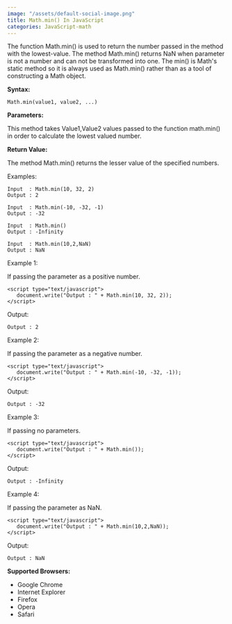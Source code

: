 ```yaml
---
image: "/assets/default-social-image.png"
title: Math.min() In JavaScript
categories: JavaScript-math
---
```


The function Math.min() is used to return the number passed in the method with the lowest-value. The method Math.min() returns NaN when parameter is not a number and can not be transformed into one. The min() is Math's static method so it is always used as Math.min() rather than as a tool of constructing a Math object.

**Syntax:**

`Math.min(value1, value2, ...)`

**Parameters:**

This method takes Value1,Value2 values passed to the function math.min() in order to calculate the lowest valued number.

**Return Value:**

The method Math.min() returns the lesser value of the specified numbers.

Examples:

```
Input  : Math.min(10, 32, 2)
Output : 2
```
     
```
Input  : Math.min(-10, -32, -1)
Output : -32
```

```
Input  : Math.min()
Output : -Infinity
```

```
Input  : Math.min(10,2,NaN)
Output : NaN
```

Example 1:

If passing the parameter as a positive number.

```
<script type="text/javascript"> 
   document.write("Output : " + Math.min(10, 32, 2)); 
</script> 
```

Output:

`Output : 2`

Example 2:

If passing the parameter as a negative number.

```
<script type="text/javascript"> 
   document.write("Output : " + Math.min(-10, -32, -1)); 
</script> 
```

Output:

`Output : -32`

Example 3:

If passing no parameters.

```
<script type="text/javascript"> 
   document.write("Output : " + Math.min()); 
</script> 
```

Output:

`Output : -Infinity`

Example 4:

If passing the parameter as NaN.

```
<script type="text/javascript"> 
   document.write("Output : " + Math.min(10,2,NaN)); 
</script> 
```

Output:

`Output : NaN`

**Supported Browsers:**

* Google Chrome
* Internet Explorer
* Firefox
* Opera
* Safari
